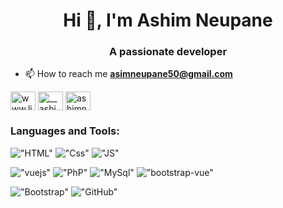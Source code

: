 <h1 align="center">Hi 👋, I'm Ashim Neupane</h1>
<h3 align="center">A passionate developer</h3>

- 📫 How to reach me **asimneupane50@gmail.com**

<p align="left">
<a href="https://www.linkedin.com/in/epnmihsa/" target="blank"><img align="center" src="https://cdn.jsdelivr.net/npm/simple-icons@3.0.1/icons/linkedin.svg" alt="www.linkedin.com/in/epnmihsa" height="30" width="40" /></a>
<a href="https://instagram.com/__ashimnpe__" target="blank"><img align="center" src="https://cdn.jsdelivr.net/npm/simple-icons@3.0.1/icons/instagram.svg" alt="__ashimnpe__" height="30" width="40" /></a>
  <a href="https://www.facebook.com/profile.php?id=100077346519658" target="blank"><img align="center" src="https://cdn.jsdelivr.net/npm/simple-icons@3.0.1/icons/facebook.svg" alt="ashimnpe" height="30" width="40" /></a>
</p>

<h3 align="left">Languages and Tools:</h3>


!["HTML"](https://img.shields.io/badge/HTML5-E34F26?style=for-the-badge&logo=html5&logoColor=white)
!["Css"](https://img.shields.io/badge/CSS3-1572B6?style=for-the-badge&logo=css3&logoColor=white)
!["JS"](https://img.shields.io/badge/JavaScript-F7DF1E?style=for-the-badge&logo=javascript&logoColor=black)

!["vuejs"](https://img.shields.io/badge/Vue.js-ffffff?style=for-the-badge&logo=vue.js&logoColor=41b883)
!["PhP"](https://img.shields.io/badge/PHP-777BB4?style=for-the-badge&logo=php&logoColor=white)
!["MySql"](https://img.shields.io/badge/MySQL-00000F?style=for-the-badge&logo=mysql&logoColor=white)
!["bootstrap-vue"](https://img.shields.io/badge/bootstrap-vue-00000F?style=for-the-badge&logo=bootstrap-vue&logoColor=white)

!["Bootstrap"](https://img.shields.io/badge/Bootstrap-563D7C?style=for-the-badge&logo=bootstrap&logoColor=white)
!["GitHub"](https://img.shields.io/badge/GitHub-100000?style=for-the-badge&logo=github&logoColor=white)


